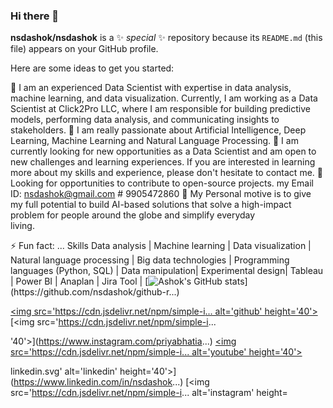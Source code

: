 ### Hi there 👋

**nsdashok/nsdashok** is a ✨ _special_ ✨ repository because its `README.md` (this file) appears on your GitHub profile.

Here are some ideas to get you started:

 🔭 I am an experienced Data Scientist with expertise in data analysis, machine learning, and data visualization. Currently, I am working as a Data Scientist at              Click2Pro LLC, where I am responsible for building predictive models, performing data analysis, and communicating insights to stakeholders.
 🌱 I am really passionate about Artificial Intelligence, Deep Learning, Machine Learning and Natural Language Processing.
 👯 I am currently looking for new opportunities as a Data Scientist and am open to new challenges and learning experiences. If you are interested in learning more about     my skills and experience, please don't hesitate to contact me.
 🤔 Looking for opportunities to contribute to open-source projects. my Email ID: nsdashok@gmail.com # 9905472860
 💬 My Personal motive is to give my full potential to build AI-based solutions that solve a high-impact problem for people around the globe and simplify everyday  
    living.
 
 ⚡ Fun fact: ...
    Skills
        Data analysis | Machine learning | Data visualization | Natural language processing | Big data technologies | Programming languages (Python, SQL) | Data 
        manipulation| Experimental design| Tableau | Power BI | Anaplan | Jira Tool |
​[![Ashok's GitHub stats](https://github-readme-stats.vercel.ap...)](https://github.com/nsdashok/github-r...)





​[<img src='https://cdn.jsdelivr.net/npm/simple-i... alt='github' height='40'>](https://github.com/nsdashok) [<img src='https://cdn.jsdelivr.net/npm/simple-i...


​'40'>](https://www.instagram.com/priyabhatia...) [<img src='https://cdn.jsdelivr.net/npm/simple-i... alt='youtube' height='40'>](https://www.youtube.com/@nsdashok)


​linkedin.svg' alt='linkedin' height='40'>](https://www.linkedin.com/in/nsdashok...) [<img src='https://cdn.jsdelivr.net/npm/simple-i... alt='instagram' height=
